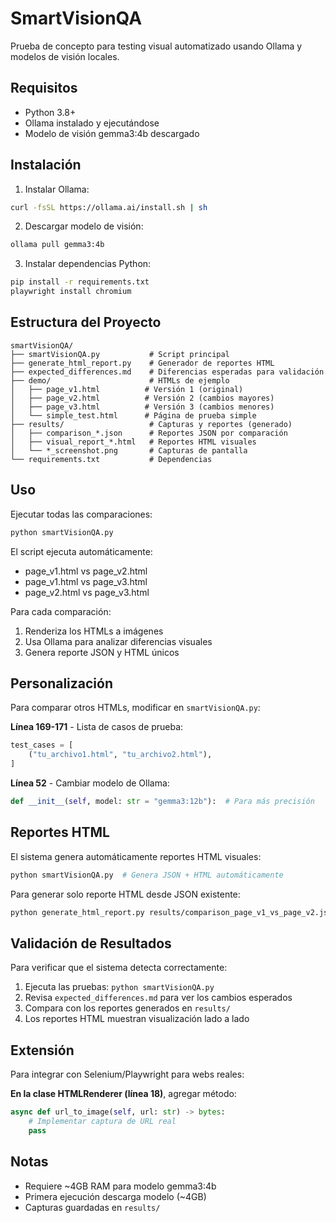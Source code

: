 # SmartVisionQA

Prueba de concepto para testing visual automatizado usando Ollama y modelos de visión locales.

## Requisitos

- Python 3.8+
- Ollama instalado y ejecutándose
- Modelo de visión gemma3:4b descargado

## Instalación

1. Instalar Ollama:
```bash
curl -fsSL https://ollama.ai/install.sh | sh
```

2. Descargar modelo de visión:
```bash
ollama pull gemma3:4b
```

3. Instalar dependencias Python:
```bash
pip install -r requirements.txt
playwright install chromium
```

## Estructura del Proyecto

```
smartVisionQA/
├── smartVisionQA.py           # Script principal
├── generate_html_report.py    # Generador de reportes HTML
├── expected_differences.md    # Diferencias esperadas para validación
├── demo/                      # HTMLs de ejemplo
│   ├── page_v1.html          # Versión 1 (original)
│   ├── page_v2.html          # Versión 2 (cambios mayores)
│   ├── page_v3.html          # Versión 3 (cambios menores)
│   └── simple_test.html      # Página de prueba simple
├── results/                   # Capturas y reportes (generado)
│   ├── comparison_*.json      # Reportes JSON por comparación
│   ├── visual_report_*.html   # Reportes HTML visuales
│   └── *_screenshot.png       # Capturas de pantalla
└── requirements.txt           # Dependencias
```

## Uso

Ejecutar todas las comparaciones:
```bash
python smartVisionQA.py
```

El script ejecuta automáticamente:
- page_v1.html vs page_v2.html
- page_v1.html vs page_v3.html  
- page_v2.html vs page_v3.html

Para cada comparación:
1. Renderiza los HTMLs a imágenes
2. Usa Ollama para analizar diferencias visuales
3. Genera reporte JSON y HTML únicos

## Personalización

Para comparar otros HTMLs, modificar en `smartVisionQA.py`:

**Línea 169-171** - Lista de casos de prueba:
```python
test_cases = [
    ("tu_archivo1.html", "tu_archivo2.html"),
]
```

**Línea 52** - Cambiar modelo de Ollama:
```python
def __init__(self, model: str = "gemma3:12b"):  # Para más precisión
```

## Reportes HTML

El sistema genera automáticamente reportes HTML visuales:

```bash
python smartVisionQA.py  # Genera JSON + HTML automáticamente
```

Para generar solo reporte HTML desde JSON existente:
```bash
python generate_html_report.py results/comparison_page_v1_vs_page_v2.json
```

## Validación de Resultados

Para verificar que el sistema detecta correctamente:

1. Ejecuta las pruebas: `python smartVisionQA.py`
2. Revisa `expected_differences.md` para ver los cambios esperados
3. Compara con los reportes generados en `results/`
4. Los reportes HTML muestran visualización lado a lado

## Extensión

Para integrar con Selenium/Playwright para webs reales:

**En la clase HTMLRenderer (línea 18)**, agregar método:
```python
async def url_to_image(self, url: str) -> bytes:
    # Implementar captura de URL real
    pass
```

## Notas

- Requiere ~4GB RAM para modelo gemma3:4b
- Primera ejecución descarga modelo (~4GB)
- Capturas guardadas en `results/`